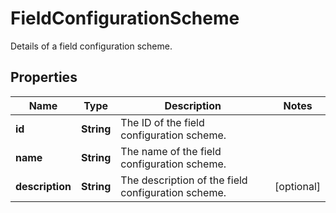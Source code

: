 

# FieldConfigurationScheme

Details of a field configuration scheme.
## Properties

Name | Type | Description | Notes
------------ | ------------- | ------------- | -------------
**id** | **String** | The ID of the field configuration scheme. | 
**name** | **String** | The name of the field configuration scheme. | 
**description** | **String** | The description of the field configuration scheme. |  [optional]



